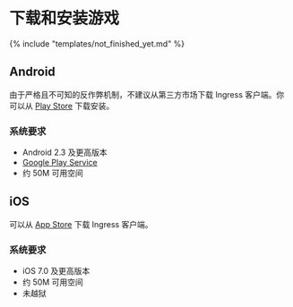 # 下载和安装游戏

{% include "templates/not_finished_yet.md" %}

## Android

由于严格且不可知的反作弊机制，不建议从第三方市场下载 Ingress 客户端。你可以从 [Play Store](https://play.google.com/store/apps/details?id=com.nianticproject.ingress) 下载安装。

### 系统要求

 * Android 2.3 及更高版本
 * [Google Play Service](https://play.google.com/store/apps/details?id=com.google.android.gms)
 * 约 50M 可用空间

## iOS

可以从 [App Store](https://itunes.apple.com/us/app/ingress/id576505181?mt=8) 下载 Ingress 客户端。

### 系统要求

 * iOS 7.0 及更高版本
 * 约 50M 可用空间
 * 未越狱
